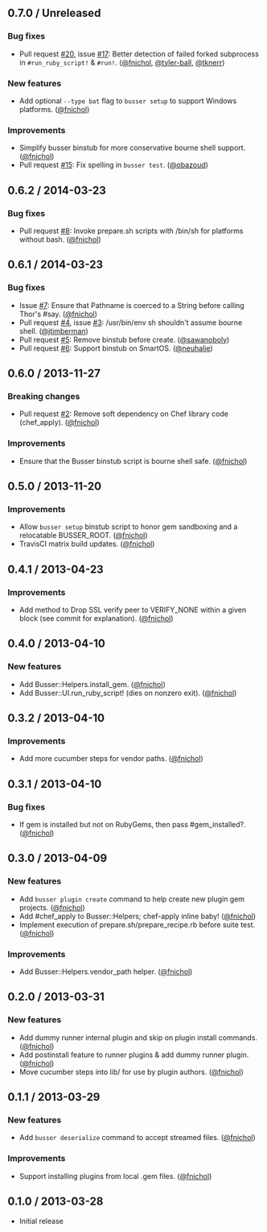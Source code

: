## 0.7.0 / Unreleased

### Bug fixes

* Pull request [#20][], issue [#17][]: Better detection of failed forked subprocess in `#run_ruby_script!` & `#run!`. ([@fnichol][], [@tyler-ball][], [@tknerr][])

### New features

* Add optional `--type bat` flag to `busser setup` to support Windows platforms. ([@fnichol][])

### Improvements

* Simplify busser binstub for more conservative bourne shell support. ([@fnichol][])
* Pull request [#15][]: Fix spelling in `busser test`. ([@obazoud][])


## 0.6.2 / 2014-03-23

### Bug fixes

* Pull request [#8][]: Invoke prepare.sh scripts with /bin/sh for platforms without bash. ([@fnichol][])


## 0.6.1 / 2014-03-23

### Bug fixes

* Issue [#7][]: Ensure that Pathname is coerced to a String before calling Thor's #say. ([@fnichol][])
* Pull request [#4][], issue [#3][]: /usr/bin/env sh shouldn't assume bourne shell. ([@jtimberman][])
* Pull request [#5][]: Remove binstub before create. ([@sawanoboly][])
* Pull request [#6][]: Support binstub on SmartOS. ([@neuhalje][])


## 0.6.0 / 2013-11-27

### Breaking changes

* Pull request [#2][]: Remove soft dependency on Chef library code (chef\_apply). ([@fnichol][])

### Improvements

* Ensure that the Busser binstub script is bourne shell safe. ([@fnichol][])

## 0.5.0 / 2013-11-20

### Improvements

* Allow `busser setup` binstub script to honor gem sandboxing and a relocatable BUSSER\_ROOT. ([@fnichol][])
* TravisCI matrix build updates. ([@fnichol][])


## 0.4.1 / 2013-04-23

### Improvements

* Add method to Drop SSL verify peer to VERIFY_NONE within a given block (see commit for explanation). ([@fnichol][])


## 0.4.0 / 2013-04-10

### New features

* Add Busser::Helpers.install_gem. ([@fnichol][])
* Add Busser::UI.run_ruby_script! (dies on nonzero exit). ([@fnichol][])


## 0.3.2 / 2013-04-10

### Improvements

* Add more cucumber steps for vendor paths. ([@fnichol][])


## 0.3.1 / 2013-04-10

### Bug fixes

* If gem is installed but not on RubyGems, then pass #gem_installed?. ([@fnichol][])


## 0.3.0 / 2013-04-09

### New features

* Add `busser plugin create` command to help create new plugin gem projects. ([@fnichol][])
* Add #chef_apply to Busser::Helpers; chef-apply inline baby! ([@fnichol][])
* Implement execution of prepare.sh/prepare_recipe.rb before suite test. ([@fnichol][])

### Improvements

* Add Busser::Helpers.vendor_path helper. ([@fnichol][])


## 0.2.0 / 2013-03-31

### New features

* Add dummy runner internal plugin and skip on plugin install commands. ([@fnichol][])
* Add postinstall feature to runner plugins & add dummy runner plugin. ([@fnichol][])
* Move cucumber steps into lib/ for use by plugin authors. ([@fnichol][])


## 0.1.1 / 2013-03-29

### New features

* Add `busser deserialize` command to accept streamed files. ([@fnichol][])

### Improvements

* Support installing plugins from local .gem files. ([@fnichol][])


## 0.1.0 / 2013-03-28

* Initial release

<!--- The following link definition list is generated by PimpMyChangelog --->
[#2]: https://github.com/test-kitchen/busser/issues/2
[#3]: https://github.com/test-kitchen/busser/issues/3
[#4]: https://github.com/test-kitchen/busser/issues/4
[#5]: https://github.com/test-kitchen/busser/issues/5
[#6]: https://github.com/test-kitchen/busser/issues/6
[#7]: https://github.com/test-kitchen/busser/issues/7
[#8]: https://github.com/test-kitchen/busser/issues/8
[#15]: https://github.com/test-kitchen/busser/issues/15
[#17]: https://github.com/test-kitchen/busser/issues/17
[#20]: https://github.com/test-kitchen/busser/issues/20
[@fnichol]: https://github.com/fnichol
[@jtimberman]: https://github.com/jtimberman
[@neuhalje]: https://github.com/neuhalje
[@obazoud]: https://github.com/obazoud
[@sawanoboly]: https://github.com/sawanoboly
[@tknerr]: https://github.com/tknerr
[@tyler-ball]: https://github.com/tyler-ball
